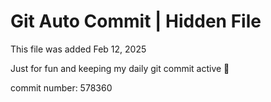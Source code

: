# Git Auto Commit | Hidden File

This file was added Feb 12, 2025

Just for fun and keeping my daily git commit active 🤪

commit number: 578360
